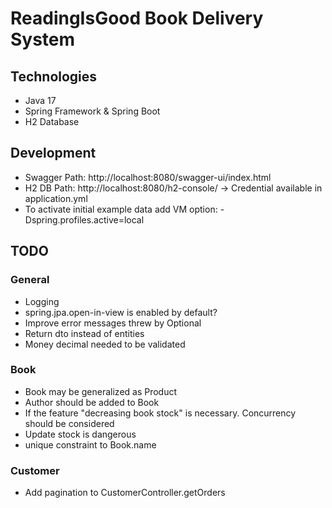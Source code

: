 # ReadingIsGood Book Delivery System

## Technologies

- Java 17
- Spring Framework & Spring Boot
- H2 Database

## Development

- Swagger Path: http://localhost:8080/swagger-ui/index.html
- H2 DB Path: http://localhost:8080/h2-console/ -> Credential available in application.yml
- To activate initial example data add VM option: -Dspring.profiles.active=local

## TODO

### General

- Logging
- spring.jpa.open-in-view is enabled by default?
- Improve error messages threw by Optional
- Return dto instead of entities
- Money decimal needed to be validated

### Book

- Book may be generalized as Product
- Author should be added to Book
- If the feature "decreasing book stock" is necessary. Concurrency should be considered
- Update stock is dangerous
- unique constraint to Book.name

### Customer

- Add pagination to CustomerController.getOrders